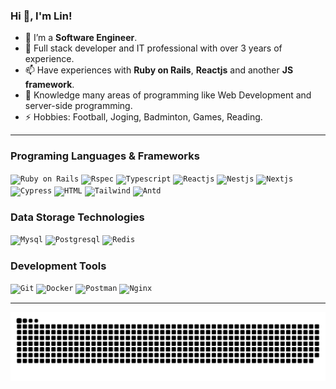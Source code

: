 ### Hi 👋, I'm Lin!

- 🔭 I’m a **Software Engineer**.
- 🌱 Full stack developer and IT professional with over 3 years of experience.
- 📫 Have experiences with **Ruby on Rails**, **Reactjs** and another **JS framework**.
- 🤔 Knowledge many areas of programming like Web Development and server-side programming. 
- ⚡ Hobbies: Football, Joging, Badminton, Games, Reading.

<hr/>

### Programing Languages & Frameworks
<p>
<code><img height="40" src="https://cdn.jsdelivr.net/gh/devicons/devicon@latest/icons/rails/rails-plain-wordmark.svg" alt="Ruby on Rails" /></code>
<code><img height="40" src="https://cdn.jsdelivr.net/gh/devicons/devicon@latest/icons/rspec/rspec-original-wordmark.svg" alt="Rspec" /></code>
<code><img height="40" src="https://cdn.jsdelivr.net/gh/devicons/devicon@latest/icons/typescript/typescript-plain.svg" alt="Typescript" /></code>
<code><img height="40" src="https://cdn.jsdelivr.net/gh/devicons/devicon@latest/icons/react/react-original-wordmark.svg" alt="Reactjs" /></code>
<code><img height="40" src="https://cdn.jsdelivr.net/gh/devicons/devicon@latest/icons/nestjs/nestjs-original-wordmark.svg" alt="Nestjs" /></code>
<code><img height="40" src="https://cdn.jsdelivr.net/gh/devicons/devicon@latest/icons/nextjs/nextjs-original-wordmark.svg" alt="Nextjs" /></code>
<code><img height="40" src="https://cdn.jsdelivr.net/gh/devicons/devicon@latest/icons/cypressio/cypressio-original-wordmark.svg" alt="Cypress" /></code>
<code><img height="40" src="https://cdn.jsdelivr.net/gh/devicons/devicon@latest/icons/html5/html5-plain.svg" alt="HTML" /></code>
<code><img height="40" src="https://cdn.jsdelivr.net/gh/devicons/devicon@latest/icons/tailwindcss/tailwindcss-original.svg" alt="Tailwind" /></code>
<code><img height="40" src="https://cdn.jsdelivr.net/gh/devicons/devicon@latest/icons/antdesign/antdesign-original.svg" alt="Antd" /></code>
</p>

### Data Storage Technologies
<p>
<code><img height="40" src="https://cdn.jsdelivr.net/gh/devicons/devicon@latest/icons/mysql/mysql-original-wordmark.svg" alt="Mysql" /></code>
<code><img height="40" src="https://cdn.jsdelivr.net/gh/devicons/devicon@latest/icons/postgresql/postgresql-plain-wordmark.svg" alt="Postgresql" /></code>
<code><img height="40" src="https://cdn.jsdelivr.net/gh/devicons/devicon@latest/icons/redis/redis-plain-wordmark.svg" alt="Redis" /></code>
</p>

### Development Tools
<p>
<code><img height="40" src="https://cdn.jsdelivr.net/gh/devicons/devicon@latest/icons/git/git-original.svg" alt="Git" /></code>
<code><img height="40" src="https://cdn.jsdelivr.net/gh/devicons/devicon@latest/icons/docker/docker-original-wordmark.svg" alt="Docker" /></code>
<code><img height="40" src="https://cdn.jsdelivr.net/gh/devicons/devicon@latest/icons/postman/postman-original.svg" alt="Postman" /></code>
<code><img height="40" src="https://cdn.jsdelivr.net/gh/devicons/devicon@latest/icons/nginx/nginx-original.svg" alt="Nginx" /></code>
</p>
<hr/>
<div align="center">
<img alt="snake eating my contributions" src="https://raw.githubusercontent.com/salesp07/salesp07/output/github-contribution-grid-snake.svg" />
</div>
